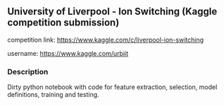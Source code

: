 ## University of Liverpool - Ion Switching (Kaggle competition submission)
competition link: https://www.kaggle.com/c/liverpool-ion-switching

username: https://www.kaggle.com/urbiit

### Description
Dirty python notebook with code for feature extraction, selection, model definitions, training and testing.

